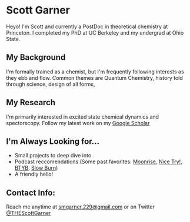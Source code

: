 # Scott Garner 
Heyo!  I'm Scott and currently a PostDoc in theoretical chemistry at Princeton.  I completed my PhD at UC Berkeley and my undergrad at Ohio State.

## My Background
I'm formally trained as a chemist, but I'm frequently following interests as they ebb and flow.  Common themes are Quantum Chemistry, history told through science, design of all forms, 

##  My Research
I'm primarily interested in excited state chemical dynamics and spectorscopy.  Follow my latest work on my [Google Scholar](https://scholar.google.com/citations?user=x_tpFp4AAAAJ&hl=en&oi=ao)

## I'm Always Looking for...
- Small projects to deep dive into
- Podcast reccomendations (Some past favorites: [Moonrise](https://www.washingtonpost.com/podcasts/moonrise/introducing-moonrise/), [Nice Try!](https://www.washingtonpost.com/podcasts/moonrise/introducing-moonrise/), [BTYB](https://www.businessinsider.com/household-name), [Slow Burn](https://slate.com/podcasts/slow-burn/s1/watergate))
- A friendly hello!  

## Contact Info:
Reach me anytime at <smgarner.229@gmail.com> or on Twitter [@THEScottGarner](https://twitter.com/THEScottGarner)
